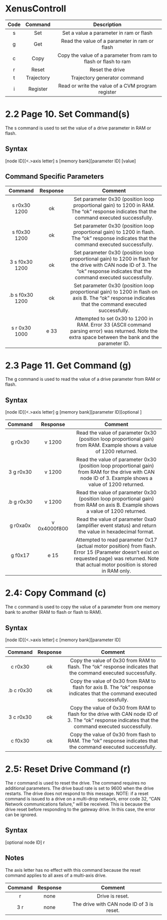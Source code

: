 # XenusControll
 
| Code |  Command   |                           Description                           |
|:----:|:----------:|:---------------------------------------------------------------:|
|  s   |    Set     |             Set a value a parameter in ram or flash             |
|  g   |    Get     |          Read the value of a parameter in ram or flash          |
|  c   |    Copy    | Copy the value of a parameter from ram to flash or flash to ram |
|  r   |   Reset    |                         Reset the drive                         |
|  t   | Trajectory |                  Trajectory generator command                   |
|  i   |  Register  |        Read or write the value of a CVM program register        |

# 2.2 Page 10. Set Command(s)

The s command is used to set the value of a drive parameter in RAM or flash.
## Syntax

[node ID][<.>axis letter] s [memory bank][parameter ID] [value]<CR>

## Command Specific Parameters


| Command |  Response   |                           Comment                           |
|:----:|:----------:|:---------------------------------------------------------------:|
|  s r0x30 1200   |    ok     |             Set parameter 0x30 (position loop proportional gain) to 1200 in RAM. The “ok” response indicates that the command executed successfully.             |
|  s f0x30 1200   |    ok     |          Set parameter 0x30 (position loop proportional gain) to 1200 in flash. The “ok” response indicates that the command executed successfully.          |
|  3 s f0x30 1200   |    ok    | Set parameter 0x30 (position loop proportional gain) to 1200 in flash for the drive with CAN node ID of 3. The “ok” response indicates that the command executed successfully. |
|  .b s f0x30 1200   |   ok    |                         Set parameter 0x30 (position loop proportional gain) to 1200 in flash on axis B. The “ok” response indicates that the command executed successfully.                         |
|  s r 0x30 1000   | e 33 |                  Attempted to set 0x30 to 1200 in RAM. Error 33 (ASCII command parsing error) was returned. Note the extra space between the bank and the parameter ID.                   |

# 2.3 Page 11. Get Command (g)
The g command is used to read the value of a drive parameter from RAM or flash.

## Syntax
[node ID][<.>axis letter] g [memory bank][parameter ID][optional <x>]<CR>

| Command |  Response   |                           Comment                           |
|:----:|:----------:|:---------------------------------------------------------------:|
|  g r0x30   |    v 1200     |             Read the value of parameter 0x30 (position loop proportional gain) from RAM. Example shows a value of 1200 returned.             |
|  3 g r0x30   |    v 1200     |          Read the value of parameter 0x30 (position loop proportional gain) from RAM for the drive with CAN node ID of 3. Example shows a value of 1200 returned.          |
|  .b g r0x30   |    v 1200    | Read the value of parameter 0x30 (position loop proportional gain) from RAM on axis B. Example shows a value of 1200 returned. |
|  g r0xa0x   |   v 0x4000f800    |                         Read the value of parameter 0xa0 (amplifier event status) and return the value in hexadecimal format.                         |
|  g f0x17   | e 15 |                  Attempted to read parameter 0x17 (actual motor position) from flash. Error 15 (Parameter doesn’t exist on requested page) was returned. Note that actual motor position is stored in RAM only.                   |

# 2.4: Copy Command (c)
The c command is used to copy the value of a parameter from one memory bank to another (RAM to flash or flash to RAM).
## Syntax
[node ID][<.>axis letter] c [memory bank][parameter ID]<CR>

| Command |  Response   |                           Comment                           |
|:----:|:----------:|:---------------------------------------------------------------:|
|  c r0x30   |    ok     |             Copy the value of 0x30 from RAM to flash. The “ok” response indicates that the command executed successfully.             |
|  .b c r0x30   |    ok     |          Copy the value of 0x30 from RAM to flash for axis B. The “ok” response indicates that the command executed successfully.          |
|  3 c r0x30   |    ok    | Copy the value of 0x30 from RAM to flash for the drive with CAN node ID of 3. The “ok” response indicates that the command executed successfully. |
|  c f0x30   |   ok    |                         Copy the value of 0x30 from flash to RAM. The “ok” response indicates that the command executed successfully.                        |

# 2.5: Reset Drive Command (r)
The r command is used to reset the drive. The command requires no additional parameters. The drive baud rate is set to 9600 when the drive restarts. The drive does not respond to this message.
NOTE: if a reset command is issued to a drive on a multi-drop network, error code 32, “CAN Network communications failure,” will be received. This is because the drive reset before responding to the gateway drive. In this case, the error can be ignored.

## Syntax
[optional node ID] r<CR>
## Notes
The axis letter has no effect with this command because the reset command applies to all axes of a multi-axis drive.

|  Command   |  Response   |                           Comment                           |
|:----------:|:----------:|:---------------------------------------------------------------:|
|     r      |    none     |             Drive is reset.             |
| 3 r |    none     |          The drive with CAN node ID of 3 is reset.          |